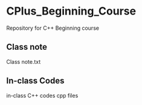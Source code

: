 # CPlus_Beginning_Course
Repository for C++ Beginning course

## Class note
Class note.txt
  
## In-class Codes
in-class C++ codes cpp files
